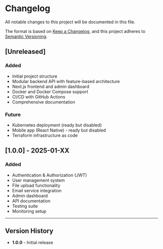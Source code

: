 # Changelog

All notable changes to this project will be documented in this file.

The format is based on [Keep a Changelog](https://keepachangelog.com/en/1.0.0/),
and this project adheres to [Semantic Versioning](https://semver.org/spec/v2.0.0.html).

## [Unreleased]

### Added
- Initial project structure
- Modular backend API with feature-based architecture
- Next.js frontend and admin dashboard
- Docker and Docker Compose support
- CI/CD with GitHub Actions
- Comprehensive documentation

### Future
- Kubernetes deployment (ready but disabled)
- Mobile app (React Native) - ready but disabled
- Terraform infrastructure as code

## [1.0.0] - 2025-01-XX

### Added
- Authentication & Authorization (JWT)
- User management system
- File upload functionality
- Email service integration
- Admin dashboard
- API documentation
- Testing suite
- Monitoring setup

---

## Version History

- **1.0.0** - Initial release

